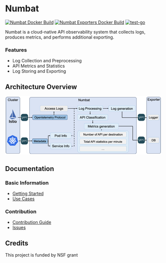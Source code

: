 
# Numbat

[![Numbat Docker Build](https://github.com/boanlab/numbat/actions/workflows/numbat-docker-build.yml/badge.svg)](https://github.com/boanlab/numbat/actions/workflows/numbat-docker-build.yml) [![Numbat Exporters Docker Build](https://github.com/boanlab/numbat/actions/workflows/numbat-exporter-docker-build.yml/badge.svg)](https://github.com/boanlab/numbat/actions/workflows/numbat-exporter-docker-build.yml) [![test-go](https://github.com/boanlab/numbat/actions/workflows/test-go.yml/badge.svg)](https://github.com/boanlab/numbat/actions/workflows/test-go.yml)

Numbat is a cloud-native API observability system that collects logs, produces metrics, and performs additional exporting.

### Features
- Log Collection and Preprocessing
- API Metrics and Statistics
- Log Storing and Exporting

## Architecture Overview

![Numbat_Overview](docs/Numbat_Overview.png)

## Documentation
### Basic Information
- [Getting Started](docs/getting_started.md)
- [Use Cases](examples/README.md)

### Contribution
- [Contribution Guide](contribution/README.md)
- [Issues](/issues) 

## Credits
This project is funded by NSF grant